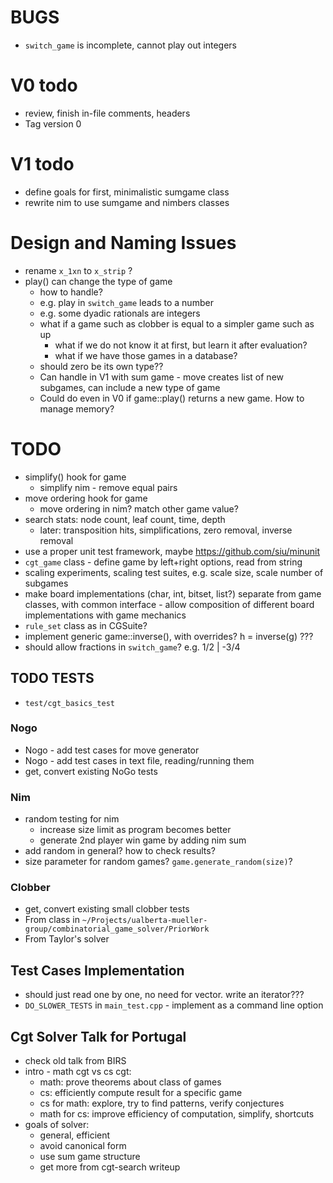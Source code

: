 # BUGS
- `switch_game` is incomplete, cannot play out integers

# V0 todo
- review, finish in-file comments, headers
- Tag version 0

# V1 todo
- define goals for first, minimalistic sumgame class
- rewrite nim to use sumgame and nimbers classes

# Design and Naming Issues
- rename `x_1xn` to `x_strip` ?
- play() can change the type of game
    - how to handle?
    - e.g. play in `switch_game` leads to a number
    - e.g. some dyadic rationals are integers
    - what if a game such as clobber is equal to a simpler game such as up
        - what if we do not know it at first, 
        but learn it after evaluation?
        - what if we have those games in a database?
    - should zero be its own type??
    - Can handle in V1 with sum game - move creates list of new subgames,
        can include a new type of game
    - Could do even in V0 if game::play() returns a new game. How
        to manage memory?
# TODO
- simplify() hook for game
    - simplify nim - remove equal pairs
- move ordering hook for game
    - move ordering in nim? match other game value?
- search stats: node count, leaf count, time, depth
    - later: transposition hits, simplifications, zero removal, inverse removal
- use a proper unit test framework, maybe https://github.com/siu/minunit
- `cgt_game` class - define game by left+right options, read from string
- scaling experiments, scaling test suites, e.g. scale size, scale number of subgames
- make board implementations (char, int, bitset, list?) separate from game classes, with common interface - allow composition of different board implementations with game mechanics
- `rule_set` class as in CGSuite?
- implement generic game::inverse(), with overrides?
    h = inverse(g) ???
- should allow fractions in `switch_game`? e.g. 1/2 | -3/4

## TODO TESTS
- `test/cgt_basics_test`

### Nogo
- Nogo - add test cases for move generator
- Nogo - add test cases in text file, reading/running them
- get, convert existing NoGo tests

### Nim
- random testing for nim 
    - increase size limit as program becomes better
    - generate 2nd player win game by adding nim sum
- add random in general? how to check results? 
- size parameter for random games? `game.generate_random(size)`?

### Clobber
- get, convert existing small clobber tests
- From class in `~/Projects/ualberta-mueller-group/combinatorial_game_solver/PriorWork`
- From Taylor's solver 

## Test Cases Implementation
- should just read one by one, no need for vector. write an iterator???
- `DO_SLOWER_TESTS` in `main_test.cpp` - implement as a command line option

## Cgt Solver Talk for Portugal
- check old talk from BIRS
- intro - math cgt vs cs cgt:
    - math: prove theorems about class of games
    - cs: efficiently compute result for a specific game
    - cs for math: explore, try to find patterns, verify conjectures
    - math for cs: improve efficiency of computation, simplify, shortcuts
- goals of solver:
    - general, efficient
    - avoid canonical form
    - use sum game structure
    - get more from cgt-search writeup


